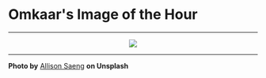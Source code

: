 # Omkaar's Image of the Hour

---

<div align="center">

<a href="https://unsplash.com/photos/soft-pink-and-blurred-abstract-design-yyKTrAbQGnM">
  <img src="https://images.unsplash.com/photo-1748164685045-87ea5700de2c?crop=entropy&cs=tinysrgb&fit=max&fm=jpg&ixid=M3w3NjA2Nzh8MHwxfHJhbmRvbXx8fHx8fHx8fDE3NDkyNTQ0MDB8&ixlib=rb-4.1.0&q=80&w=1080" style="max-width:100%; height:auto;">
</a>



</div>

---

**Photo by** [Allison Saeng](https://unsplash.com/@allisonsaeng) **on Unsplash**

